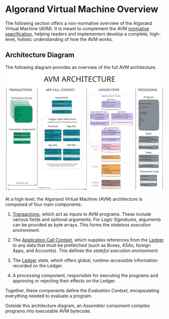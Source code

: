 # Algorand Virtual Machine Overview

The following section offers a non-normative overview of the Algorand Virtual Machine
(AVM). It is meant to complement the AVM [normative specification](./avm.md),
helping readers and implementers develop a complete, high-level, holistic understanding
of how the AVM works.

## Architecture Diagram

The following diagram provides an overview of the full AVM architecture.

![AVM Architecture](../_images/avm.svg "AVM Architecture Overview")

At a high level, the Algorand Virtual Machine (AVM) architecture is composed of
four main components:

1. [Transactions](../ledger/ledger-transactions.md), which act as inputs to AVM programs.
These include various fields and optional arguments. For _Logic Signatures_, arguments
can be provided as byte arrays. This forms the _stateless execution environment_.

1. The [Application Call Context](../ledger/ledger-applications.md), which supplies
references from the [Ledger](../ledger/ledger.md) to any data that must be prefetched
(such as Boxes, ASAs, foreign Apps, and Accounts). This defines the _stateful execution
environment_.

1. The [Ledger](../ledger/ledger.md) state, which offers global, runtime-accessible information
recorded on the Ledger.

1. A _processing_ component, responsible for executing the programs and approving
or rejecting their effects on the Ledger.

Together, these components define the _Evaluation Context_, encapsulating everything
needed to evaluate a program.

Outside this architecture diagram, an _Assembler_ component compiles programs into
executable AVM bytecode.
